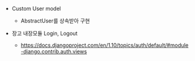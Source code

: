 - Custom User model
  - AbstractUser를 상속받아 구현

- 장고 내장모듈 Login, Logout
  - https://docs.djangoproject.com/en/1.10/topics/auth/default/#module-django.contrib.auth.views
